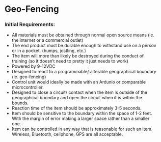 # Geo-Fencing

### Initial Requirements:
- All materials must be obtained through normal open source means (ie. the internet or a commercial outlet)
- The end product must be durable enough to withstand use on a person or in a pocket. (bumps, jostling, etc.)
- The item will more than likely be destroyed during the conduct of training (so it doesn’t need to pretty it just needs to work)
- Powered by 9-12VDC
- Designed to react to a programmable/ alterable geographical boundary (ie. geo-fencing)
- Control unit would ideally be made with an Ardunio or comparable microcontroller.
- Designed to close a circuit/ contact when the item is outside of the geographical boundary and open the circuit when it is within the bounds.
- Reaction time of the item should be approximately 3-5 seconds.
- Item should be sensitive to the boundary within the space of 1-2 feet. With the margin of error making a larger space rather than a smaller one.
- Item can be controlled in any way that is reasonable for such an item. Wireless, Bluetooth, cellphone, GPS are all acceptable.
